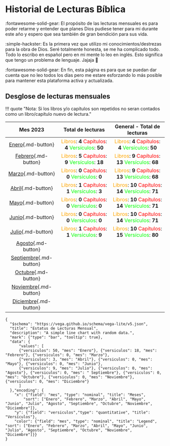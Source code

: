 # Historial de Lecturas Bíblica

:fontawesome-solid-gear: El propósito de las lecturas mensuales es para poder retarme y entender que planes Dios pudiese tener para mi durante este año y espero que sea también de gran bendición para sus vida.

:simple-hackster: Es la primera vez que utilizo mi conocimientos/destrezas para la obra de Dios. Seré totalmente honesta, se me ha complicado todo. Todo lo escribo en español pero en mi mente lo leo en inglés. Esto significa que tengo un problema de lenguaje. Jajaja 🤣

:fontawesome-solid-gear: En fin, esta página es para que se puedan dar cuenta que no leo todos los días pero me estare esforzando lo más posible para mantener esta plataforma activa y actualizada.

## Desglose de lecturas mensuales
!!! quote "Nota: Si los libros y/o capítulos son repetidos no seran contados como un libro/capítulo nuevo de lectura."


| Mes 2023      | Total de lecturas       | General - Total de lecturas       |
| :-----------: | :------------------------------------:| :------------------------------------:|
| [Enero](ene.md){.md-button}        | <font color=orange>Libros</font>: **4** <font color=red>Capítulos</font>: **4** <font color=lime>Versículos</font>: **50** | <font color=orange>Libros</font>: **4** <font color=red>Capítulos</font>: **4** <font color=lime>Versículos</font>: **50** |
| [Febrero](feb.md){.md-button}       | <font color=orange>Libros</font>: **5** <font color=red>Capítulos</font>: **9** <font color=lime>Versículos</font>: **18** | <font color=orange>Libros</font>: **9** <font color=red>Capítulos</font>: **13** <font color=lime>Versículos</font>: **68** |
| [Marzo](mar.md){.md-button} | <font color=orange>Libros</font>: **0** <font color=red>Capítulos</font>: **0** <font color=lime>Versículos</font>: **0**  | <font color=orange>Libros</font>: **9** <font color=red>Capítulos</font>: **13** <font color=lime>Versículos</font>: **68** |
| [Abril](abr.md){.md-button}         | <font color=orange>Libros</font>: **1** <font color=red>Capítulos</font>: **1** <font color=lime>Versículos</font>: **3**  | <font color=orange>Libros</font>: **10** <font color=red>Capítulos</font>: **14** <font color=lime>Versículos</font>: **71**  |
| [Mayo](may.md){.md-button}          | <font color=orange>Libros</font>: **0** <font color=red>Capítulos</font>: **0** <font color=lime>Versículos</font>: **0**   | <font color=orange>Libros</font>: **10** <font color=red>Capítulos</font>: **14** <font color=lime>Versículos</font>: **71**  |
| [Junio](jun.md){.md-button}         | <font color=orange>Libros</font>: **0** <font color=red>Capítulos</font>: **0** <font color=lime>Versículos</font>: **0**   | <font color=orange>Libros</font>: **10** <font color=red>Capítulos</font>: **14** <font color=lime>Versículos</font>: **71**  |
| [Julio](jul.md){.md-button}         | <font color=orange>Libros</font>: **1** <font color=red>Capítulos</font>: **1** <font color=lime>Versículos</font>: **9**    | <font color=orange>Libros</font>: **10** <font color=red>Capítulos</font>: **15** <font color=lime>Versículos</font>: **80**  |
| [Agosto](ago.md){.md-button}        |  | |
| [Septiembre](sep.md){.md-button}    |  | |
| [Octubre](oct.md){.md-button}       |  | |
| [Noviembre](nov.md){.md-button}     |  | |
| [Diciembre](dic.md){.md-button}     |  | |

```vegalite
{
  "$schema": "https://vega.github.io/schema/vega-lite/v5.json",
  "title": "Estatus de Lecturas Mensual",
  "description": "A simple line chart with random data.",
  "mark": {"type": "bar", "tooltip": true},
  "data": {
      "values": [
      {"versiculos": 50, "mes": "Enero"}, {"versiculos": 18, "mes": "Febrero"}, {"versiculos": 0, "mes": "Marzo"},
      {"versiculos": 3, "mes": "Abril"}, {"versiculos": 0, "mes": "Mayo"}, {"versiculos": 0, "mes": "Junio"},
      {"versiculos": 9, "mes": "Julio"}, {"versiculos": 0, "mes": "Agosto"}, {"versiculos": 0, "mes": " Septiembre"}, {"versiculos": 0, "mes": "Octubre"}, {"versiculos": 0, "mes": "Noviembre"}, {"versiculos": 0, "mes": "Diciembre"}
      ]
  },"encoding": {
    "x": {"field": "mes", "type": "nominal", "title": "Meses",
        "sort": ["Enero", "Febrero", "Marzo", "Abril", "Mayo", "Junio", "Julio", "Agosto", "Septiembre", "Octubre", "Noviembre", "Diciembre"]},
    "y": {"field": "versiculos","type": "quantitative", "title": "Versículos"},
    "color": {"field": "mes", "type": "nominal", "title": "Legend", "sort": ["Enero", "Febrero", "Marzo", "Abril", "Mayo", "Junio", "Julio", "Agosto", "Septiembre", "Octubre", "Noviembre", "Diciembre"]}}
}
```
